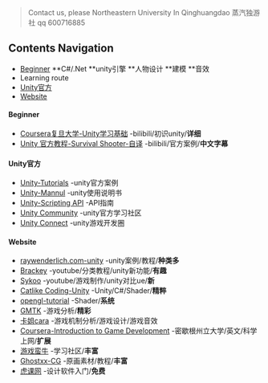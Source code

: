 >Contact us, please Northeastern University In Qinghuangdao 蒸汽独游社 qq 600716885
## Contents Navigation
* [Beginner](#Beginner) 
**C#/.Net
**unity引擎
**人物设计
**建模
**音效
* Learning route
* [Unity官方](#Unity官方) 
* [Website](#Website) 



#### Beginner
- [Coursera复旦大学-Unity学习基础](https://www.bilibili.com/video/av10755879/%20) -bilibili/初识unity/**详细**
- [Unity 官方教程-Survival Shooter-自译](https://www.bilibili.com/video/av18791296?from=search&seid=14997144213918929603) -bilibili/官方案例/**中文字幕**

#### Unity官方
- [Unity-Tutorials](https://unity3d.com/cn/learn/tutorials) -unity官方案例
- [Unity-Mannul](https://docs.unity3d.com/2017.2/Documentation/Manual/UnityManual.html) -unity使用说明书
- [Unity-Scripting API](https://docs.unity3d.com/2017.2/Documentation/ScriptReference/index.html) -API指南
- [Unity Community](https://unity3d.com/cn/community) -unity官方学习社区
- [Unity Connect](https://connect.unity.com/) -unity游戏开发圈

#### Website
- [raywenderlich.com-unity](https://www.raywenderlich.com/unity) -unity案例/教程/**种类多**
- [Brackey](https://www.youtube.com/channel/UCYbK_tjZ2OrIZFBvU6CCMiA) -youtube/分类教程/unity新功能/**有趣**
- [Sykoo](https://www.youtube.com/channel/UCNJvwJ6daLmw4_gUKTw4cSg) -youtube/游戏制作/unity对比ue/**新**
- [Catlike Coding-Unity](https://catlikecoding.com/) -Unity/C#/Shader/**精粹**
- [opengl-tutorial](http://www.opengl-tutorial.org/cn/) -Shader/**系统**
- [GMTK](https://www.youtube.com/user/McBacon1337) -游戏分析/**精彩**
- [卡姐cara](https://space.bilibili.com/180052141/#/) -游戏机制分析/游戏设计/游戏音效
- [Coursera-Introduction to Game Development](https://www.coursera.org/learn/game-development/) -密歇根州立大学/英文/科学上网/**扩展**
- [游戏蛮牛](http://www.manew.com/) -学习社区/**丰富**
- [Ghostxx-CG](http://ghostxx.com/) -原画素材/教程/**丰富**
- [虎课网](https://huke88.com/) -设计软件入门/**免费**



